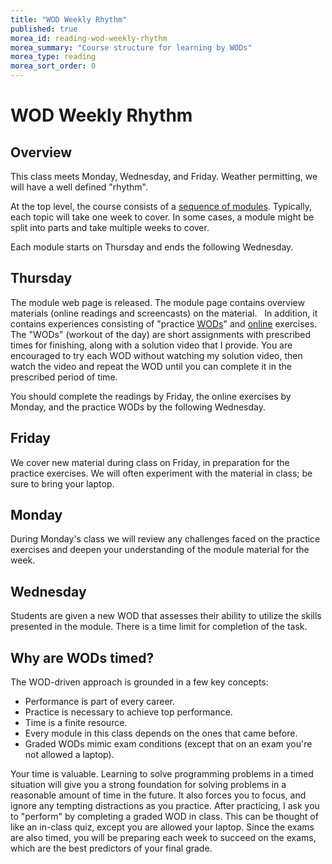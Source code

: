 ```yaml
---
title: "WOD Weekly Rhythm"
published: true
morea_id: reading-wod-weekly-rhythm
morea_summary: "Course structure for learning by WODs"
morea_type: reading
morea_sort_order: 0
---
```


# WOD Weekly Rhythm

## Overview

This class meets Monday, Wednesday, and Friday. Weather permitting, we will have a well defined "rhythm".

At the top level, the course consists of a [sequence of
modules](/modules). Typically, each topic will take one week to cover. 
In some cases, a
module might be split into parts and take multiple weeks to cover.

Each module starts on Thursday and ends the following Wednesday.


## Thursday

The module web page is released. The  module page contains overview materials (online readings and
screencasts) on the material.   In addition, it contains experiences consisting of "practice [WODs](reading-athletic-software-engineering.html)" and [online](http://www.codecademy.com/en/tracks/python) exercises.  The "WODs" (workout of the day) are
short assignments with prescribed times for finishing, along with a solution
video that I provide. You are encouraged to try each WOD without
watching my solution video, then watch the video and repeat the WOD until you
can complete it in the prescribed period of time. 

<!--Many students do the practice WODs two or three times. (And some students do not complete them at
all.) -->

You should complete the readings by Friday, the online exercises by Monday, and the practice WODs by the following Wednesday.

## Friday

We cover new material during class on Friday, in preparation for the practice exercises. We will often experiment with the material in class; be sure to bring your laptop.

## Monday

During Monday's class we will review any challenges faced  on the practice exercises and deepen your understanding of the module material for the week.

## Wednesday

Students are given a new WOD that assesses their ability to utilize the skills
presented in the module. There is a time limit for completion of the task.

## Why are WODs timed?

The WOD-driven approach is grounded in a few key concepts:

 * Performance is part of every career.
 * Practice is necessary to achieve top performance.
 * Time is a finite resource.
 * Every module in this class depends on the ones that came before.
 * Graded WODs mimic exam conditions (except that on an exam you're not allowed a laptop).

Your time is valuable. Learning to solve programming problems in a timed situation will give you a strong foundation for solving problems in a reasonable amount of time in the future. It also forces you to focus, and ignore any tempting distractions as you practice. After practicing, I ask you to "perform" by completing a graded WOD in class. This can be thought of like an in-class quiz, except you are allowed your laptop. Since the exams are also timed, you will be preparing each week to succeed on the exams, which are the best predictors of your final grade.

